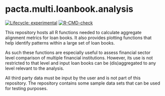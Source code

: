 
<!-- README.md is generated from README.Rmd. Please edit that file -->

# pacta.multi.loanbook.analysis

<!-- badges: start -->

[![Lifecycle:
experimental](https://img.shields.io/badge/lifecycle-experimental-orange.svg)](https://lifecycle.r-lib.org/articles/stages.html#experimental)
[![R-CMD-check](https://github.com/RMI-PACTA/pacta.aggregate.loanbook.plots/actions/workflows/R-CMD-check.yaml/badge.svg)](https://github.com/RMI-PACTA/pacta.aggregate.loanbook.plots/actions/workflows/R-CMD-check.yaml)
<!-- badges: end -->

This repository hosts all R functions needed to calculate aggregate
alignment metrics for loan books. It also provides plotting functions
that help identify patterns within a large set of loan books.

As such these functions are especially useful to assess financial sector
level comparison of multiple financial institutions. However, its use is
not restricted to that level and input loan books can be (dis)aggregated
to any level relevant to the analysis.

All third party data must be input by the user and is not part of this
repository. The repository contains some sample data sets that can be
used for testing purposes.
